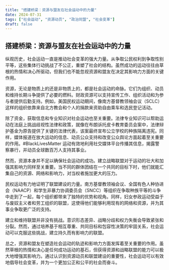 ```yaml
---
title: "搭建桥梁：资源与盟友在社会运动中的力量"
date: 2024-07-31
tags: ["社会运动", "资源动员", "政治同盟", "社会变革"]
draft: false
---
```


## 搭建桥梁：资源与盟友在社会运动中的力量

纵观历史，社会运动一直是推动社会变革的强大力量。从争取公民权利到争取性别平等，这些集体行动挑战了不公正，重塑了社会的结构。虽然成功的运动往往由草根的热情和决心所驱动，但我们也不能忽视资源和盟友在决定其影响力方面的关键作用。

资源，无论是物质上的还是非物质上的，都是社会运动的命脉。它们为组织、动员和维持长期斗争提供了必要的燃料。财政资源可以支持宣传工作、组织活动和为参与者提供后勤支持。例如，美国民权运动期间，像南方基督教领袖会议（SCLC）这样的组织依靠来自北方教会和个人的捐款来资助自由乘车和选民登记活动。

除了资金，获取信息和专业知识对社会运动也至关重要。法律专业知识可以帮助运动在法庭上挑战歧视性法律和政策，就像在布朗诉托皮卡教育委员会案中，法律辩护基金为原告提供了关键的法律代表，该案最终宣布公立学校的种族隔离违宪。同样，媒体报道在放大运动的信息、动员公众支持和改变公众舆论方面起着至关重要的作用。#BlackLivesMatter 运动有效地利用社交媒体平台传播其信息，揭露警察暴行，并动员全球数百万人支持其事业。

然而，资源本身并不足以确保社会运动的成功。建立战略联盟对于运动的壮大和加强其影响力同样至关重要。当不同的群体团结在一个共同的目标下时，他们就能汇集自己的资源、网络和影响力，对当权者施加更大的压力。

民权运动有力地证明了联盟建设的力量。南方基督教领袖会议、全国有色人种协进会（NAACP）和学生非暴力协调委员会（SNCC）等组织在争取种族平等的斗争中走到了一起，每个组织都带来了独特的优势和视角。同样，妇女参政运动受益于与废奴主义者和劳工组织的联盟，这使得他们能够利用现有的网络和资源，并为其事业争取更广泛的支持。

建立和维持联盟并非没有挑战。意识形态差异、战略分歧和权力失衡会导致紧张和分裂。然而，通过培养基于相互尊重、共同目标和包容性决策的牢固关系，社会运动可以克服这些挑战，建立持久而有影响力的联盟。

总之，资源和盟友在塑造社会运动的轨迹和影响力方面发挥着至关重要的作用。虽然草根的热情和决心是任何成功运动的基石，但获得资源和战略联盟的能力可以极大地增强其影响力。通过认识到资源动员和联盟建设的重要性，社会运动可以有效地倡导社会变革，并为一个更加公正和公平的社会而奋斗。 
